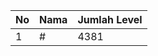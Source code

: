 | No | Nama            | Jumlah Level |
|----|-----------------|--------------|
| 1  | #    |    4381        |

